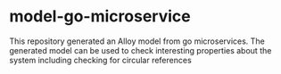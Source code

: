 # model-go-microservice
This repository generated an Alloy model from go microservices. The generated model can be used to check interesting properties about the system including checking for circular references
